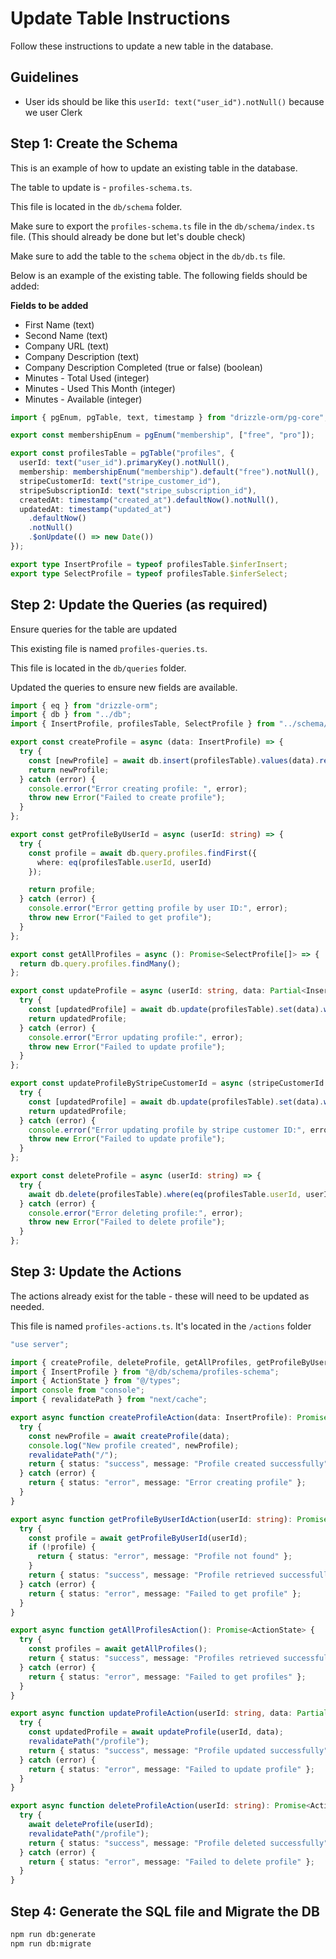 # Update Table Instructions

Follow these instructions to update  a new table in the database.

## Guidelines

- User ids should be like this `userId: text("user_id").notNull()` because we user Clerk

## Step 1: Create the Schema

This is an example of how to update an existing table in the database.

The table to update is - `profiles-schema.ts`.

This file is located in the `db/schema` folder.

Make sure to export the `profiles-schema.ts` file in the `db/schema/index.ts` file. (This should already be done but let's double check)

Make sure to add the table to the `schema` object in the `db/db.ts` file.

Below is an example of the existing table. The following fields should be added:

**Fields to be added**

- First Name (text)
- Second Name (text)
- Company URL (text)
- Company Description (text)
- Company Description Completed (true or false) (boolean)
- Minutes - Total Used (integer)
- Minutes - Used This Month (integer)
- Minutes - Available (integer)


```typescript
import { pgEnum, pgTable, text, timestamp } from "drizzle-orm/pg-core";

export const membershipEnum = pgEnum("membership", ["free", "pro"]);

export const profilesTable = pgTable("profiles", {
  userId: text("user_id").primaryKey().notNull(),
  membership: membershipEnum("membership").default("free").notNull(),
  stripeCustomerId: text("stripe_customer_id"),
  stripeSubscriptionId: text("stripe_subscription_id"),
  createdAt: timestamp("created_at").defaultNow().notNull(),
  updatedAt: timestamp("updated_at")
    .defaultNow()
    .notNull()
    .$onUpdate(() => new Date())
});

export type InsertProfile = typeof profilesTable.$inferInsert;
export type SelectProfile = typeof profilesTable.$inferSelect;
```

## Step 2: Update the Queries (as required)

Ensure queries for the table are updated

This existing file is named `profiles-queries.ts`.

This file is located in the `db/queries` folder.

Updated the queries to ensure new fields are available.

```typescript
import { eq } from "drizzle-orm";
import { db } from "../db";
import { InsertProfile, profilesTable, SelectProfile } from "../schema/profiles-schema";

export const createProfile = async (data: InsertProfile) => {
  try {
    const [newProfile] = await db.insert(profilesTable).values(data).returning();
    return newProfile;
  } catch (error) {
    console.error("Error creating profile: ", error);
    throw new Error("Failed to create profile");
  }
};

export const getProfileByUserId = async (userId: string) => {
  try {
    const profile = await db.query.profiles.findFirst({
      where: eq(profilesTable.userId, userId)
    });

    return profile;
  } catch (error) {
    console.error("Error getting profile by user ID:", error);
    throw new Error("Failed to get profile");
  }
};

export const getAllProfiles = async (): Promise<SelectProfile[]> => {
  return db.query.profiles.findMany();
};

export const updateProfile = async (userId: string, data: Partial<InsertProfile>) => {
  try {
    const [updatedProfile] = await db.update(profilesTable).set(data).where(eq(profilesTable.userId, userId)).returning();
    return updatedProfile;
  } catch (error) {
    console.error("Error updating profile:", error);
    throw new Error("Failed to update profile");
  }
};

export const updateProfileByStripeCustomerId = async (stripeCustomerId: string, data: Partial<InsertProfile>) => {
  try {
    const [updatedProfile] = await db.update(profilesTable).set(data).where(eq(profilesTable.stripeCustomerId, stripeCustomerId)).returning();
    return updatedProfile;
  } catch (error) {
    console.error("Error updating profile by stripe customer ID:", error);
    throw new Error("Failed to update profile");
  }
};

export const deleteProfile = async (userId: string) => {
  try {
    await db.delete(profilesTable).where(eq(profilesTable.userId, userId));
  } catch (error) {
    console.error("Error deleting profile:", error);
    throw new Error("Failed to delete profile");
  }
};
```

## Step 3: Update the Actions

The actions already exist for the table - these will need to be updated as needed.

This file is named `profiles-actions.ts`. It's located in the `/actions` folder

```typescript
"use server";

import { createProfile, deleteProfile, getAllProfiles, getProfileByUserId, updateProfile } from "@/db/queries/profiles-queries";
import { InsertProfile } from "@/db/schema/profiles-schema";
import { ActionState } from "@/types";
import console from "console";
import { revalidatePath } from "next/cache";

export async function createProfileAction(data: InsertProfile): Promise<ActionState> {
  try {
    const newProfile = await createProfile(data);
    console.log("New profile created", newProfile);
    revalidatePath("/");
    return { status: "success", message: "Profile created successfully", data: newProfile };
  } catch (error) {
    return { status: "error", message: "Error creating profile" };
  }
}

export async function getProfileByUserIdAction(userId: string): Promise<ActionState> {
  try {
    const profile = await getProfileByUserId(userId);
    if (!profile) {
      return { status: "error", message: "Profile not found" };
    }
    return { status: "success", message: "Profile retrieved successfully", data: profile };
  } catch (error) {
    return { status: "error", message: "Failed to get profile" };
  }
}

export async function getAllProfilesAction(): Promise<ActionState> {
  try {
    const profiles = await getAllProfiles();
    return { status: "success", message: "Profiles retrieved successfully", data: profiles };
  } catch (error) {
    return { status: "error", message: "Failed to get profiles" };
  }
}

export async function updateProfileAction(userId: string, data: Partial<InsertProfile>): Promise<ActionState> {
  try {
    const updatedProfile = await updateProfile(userId, data);
    revalidatePath("/profile");
    return { status: "success", message: "Profile updated successfully", data: updatedProfile };
  } catch (error) {
    return { status: "error", message: "Failed to update profile" };
  }
}

export async function deleteProfileAction(userId: string): Promise<ActionState> {
  try {
    await deleteProfile(userId);
    revalidatePath("/profile");
    return { status: "success", message: "Profile deleted successfully" };
  } catch (error) {
    return { status: "error", message: "Failed to delete profile" };
  }
}
```

## Step 4: Generate the SQL file and Migrate the DB

```bash
npm run db:generate
npm run db:migrate
```